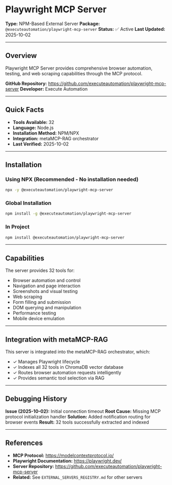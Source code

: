 # Playwright MCP Server

**Type:** NPM-Based External Server
**Package:** `@executeautomation/playwright-mcp-server`
**Status:** ✅ Active
**Last Updated:** 2025-10-02

---

## Overview

Playwright MCP Server provides comprehensive browser automation, testing, and web scraping capabilities through the MCP protocol.

**GitHub Repository:** https://github.com/executeautomation/playwright-mcp-server
**Developer:** Execute Automation

---

## Quick Facts

- **Tools Available:** 32
- **Language:** Node.js
- **Installation Method:** NPM/NPX
- **Integration:** metaMCP-RAG orchestrator
- **Last Verified:** 2025-10-02

---

## Installation

### Using NPX (Recommended - No installation needed)
```bash
npx -y @executeautomation/playwright-mcp-server
```

### Global Installation
```bash
npm install -g @executeautomation/playwright-mcp-server
```

### In Project
```bash
npm install @executeautomation/playwright-mcp-server
```

---

## Capabilities

The server provides 32 tools for:
- Browser automation and control
- Navigation and page interaction
- Screenshots and visual testing
- Web scraping
- Form filling and submission
- DOM querying and manipulation
- Performance testing
- Mobile device emulation

---

## Integration with metaMCP-RAG

This server is integrated into the metaMCP-RAG orchestrator, which:
- ✓ Manages Playwright lifecycle
- ✓ Indexes all 32 tools in ChromaDB vector database
- ✓ Routes browser automation requests intelligently
- ✓ Provides semantic tool selection via RAG

---

## Debugging History

**Issue (2025-10-02):** Initial connection timeout
**Root Cause:** Missing MCP protocol initialization handler
**Solution:** Added notification routing for browser events
**Result:** 32 tools successfully extracted and indexed

---

## References

- **MCP Protocol:** https://modelcontextprotocol.io/
- **Playwright Documentation:** https://playwright.dev/
- **Server Repository:** https://github.com/executeautomation/playwright-mcp-server
- **Related:** See `EXTERNAL_SERVERS_REGISTRY.md` for other servers
